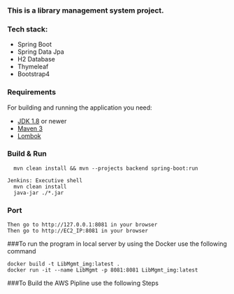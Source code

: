 ### This is a library management system project.

### Tech stack:
  - Spring Boot
  - Spring Data Jpa
  - H2 Database
  - Thymeleaf
  - Bootstrap4

### Requirements

For building and running the application you need:
- [JDK 1.8](http://www.oracle.com/technetwork/java/javase/downloads/jdk8-downloads-2133151.html) or newer
- [Maven 3](https://maven.apache.org)
- [Lombok](https://projectlombok.org)

### Build & Run 

```
  mvn clean install && mvn --projects backend spring-boot:run
  
Jenkins: Executive shell
  mvn clean install
  java-jar ./*.jar
```
  
### Port

```
Then go to http://127.0.0.1:8081 in your browser
Then go to http://EC2_IP:8081 in your browser
```


###To run the program in local server  by using the Docker use the following command

```
docker build -t LibMgmt_img:latest .
docker run -it --name LibMgmt -p 8081:8081 LibMgmt_img:latest
`````


###To Build the AWS Pipline use the following Steps

